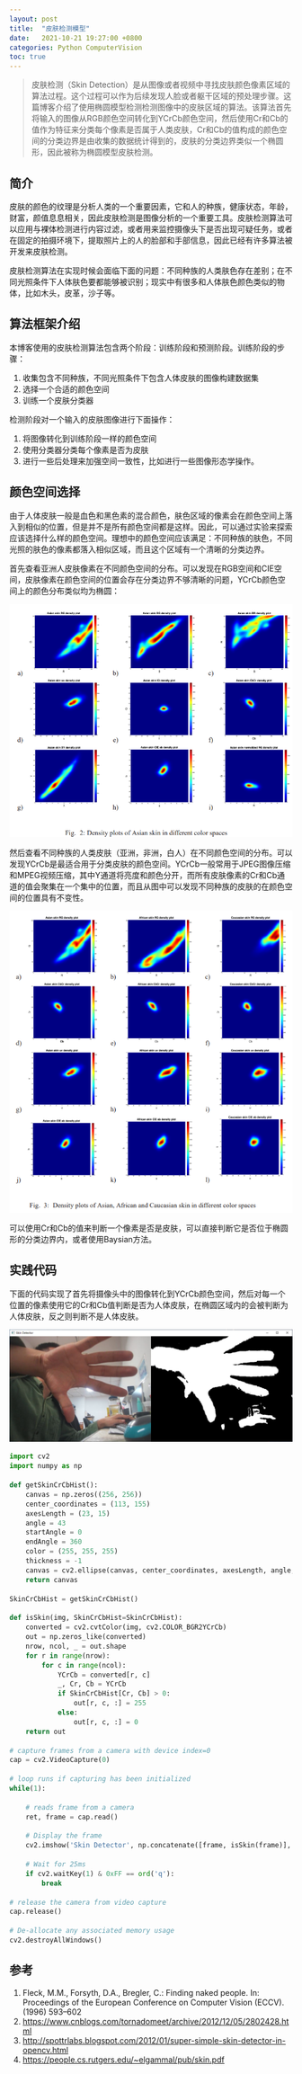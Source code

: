 ```yaml
---
layout: post
title:  "皮肤检测模型"
date:   2021-10-21 19:27:00 +0800
categories: Python ComputerVision
toc: true
---
```


> 皮肤检测（Skin Detection）是从图像或者视频中寻找皮肤颜色像素区域的算法过程。这个过程可以作为后续发现人脸或者躯干区域的预处理步骤。这篇博客介绍了使用椭圆模型检测检测图像中的皮肤区域的算法。该算法首先将输入的图像从RGB颜色空间转化到YCrCb颜色空间，然后使用Cr和Cb的值作为特征来分类每个像素是否属于人类皮肤，Cr和Cb的值构成的颜色空间的分类边界是由收集的数据统计得到的，皮肤的分类边界类似一个椭圆形，因此被称为椭圆模型皮肤检测。

## 简介

皮肤的颜色的纹理是分析人类的一个重要因素，它和人的种族，健康状态，年龄，财富，颜值息息相关，因此皮肤检测是图像分析的一个重要工具。皮肤检测算法可以应用与裸体检测进行内容过滤，或者用来监控摄像头下是否出现可疑任务，或者在固定的拍摄环境下，提取照片上的人的脸部和手部信息，因此已经有许多算法被开发来皮肤检测。

皮肤检测算法在实现时候会面临下面的问题：不同种族的人类肤色存在差别；在不同光照条件下人体肤色要都能够被识别；现实中有很多和人体肤色颜色类似的物体，比如木头，皮革，沙子等。

## 算法框架介绍

本博客使用的皮肤检测算法包含两个阶段：训练阶段和预测阶段。训练阶段的步骤：

1. 收集包含不同种族，不同光照条件下包含人体皮肤的图像构建数据集
2. 选择一个合适的颜色空间
3. 训练一个皮肤分类器

检测阶段对一个输入的皮肤图像进行下面操作：

1. 将图像转化到训练阶段一样的颜色空间
2. 使用分类器分类每个像素是否为皮肤
3. 进行一些后处理来加强空间一致性，比如进行一些图像形态学操作。

## 颜色空间选择

由于人体皮肤一般是血色和黑色素的混合颜色，肤色区域的像素会在颜色空间上落入到相似的位置，但是并不是所有颜色空间都是这样。因此，可以通过实验来探索应该选择什么样的颜色空间。理想中的颜色空间应该满足：不同种族的肤色，不同光照的肤色的像素都落入相似区域，而且这个区域有一个清晰的分类边界。

首先查看亚洲人皮肤像素在不同颜色空间的分布。可以发现在RGB空间和CIE空间，皮肤像素在颜色空间的位置会存在分类边界不够清晰的问题，YCrCb颜色空间上的颜色分布类似均为椭圆：

![img1](/assets/2021-10-21-skin-detection/asian-density.png)

然后查看不同种族的人类皮肤（亚洲，非洲，白人）在不同颜色空间的分布。可以发现YCrCb是最适合用于分类皮肤的颜色空间。YCrCb一般常用于JPEG图像压缩和MPEG视频压缩，其中Y通道将亮度和颜色分开，而所有皮肤像素的Cr和Cb通道的值会聚集在一个集中的位置，而且从图中可以发现不同种族的皮肤的在颜色空间的位置具有不变性。

![img2](/assets/2021-10-21-skin-detection/different-race-density.png)

可以使用Cr和Cb的值来判断一个像素是否是皮肤，可以直接判断它是否位于椭圆形的分类边界内，或者使用Baysian方法。

## 实践代码

下面的代码实现了首先将摄像头中的图像转化到YCrCb颜色空间，然后对每一个位置的像素使用它的Cr和Cb值判断是否为人体皮肤，在椭圆区域内的会被判断为人体皮肤，反之则判断不是人体皮肤。

![img3](/assets/2021-10-21-skin-detection/demo.png)

```python
import cv2
import numpy as np

def getSkinCrCbHist():
    canvas = np.zeros((256, 256))
    center_coordinates = (113, 155)
    axesLength = (23, 15)
    angle = 43
    startAngle = 0
    endAngle = 360
    color = (255, 255, 255)
    thickness = -1
    canvas = cv2.ellipse(canvas, center_coordinates, axesLength, angle, startAngle, endAngle, color, thickness)
    return canvas

SkinCrCbHist = getSkinCrCbHist()

def isSkin(img, SkinCrCbHist=SkinCrCbHist):
    converted = cv2.cvtColor(img, cv2.COLOR_BGR2YCrCb)
    out = np.zeros_like(converted)
    nrow, ncol, _ = out.shape
    for r in range(nrow):
        for c in range(ncol):
            YCrCb = converted[r, c]
            _, Cr, Cb = YCrCb
            if SkinCrCbHist[Cr, Cb] > 0:
                out[r, c, :] = 255
            else:
                out[r, c, :] = 0
    return out

# capture frames from a camera with device index=0
cap = cv2.VideoCapture(0)

# loop runs if capturing has been initialized 
while(1): 

	# reads frame from a camera 
	ret, frame = cap.read() 

	# Display the frame
	cv2.imshow('Skin Detector', np.concatenate([frame, isSkin(frame)], axis=1))

	# Wait for 25ms
	if cv2.waitKey(1) & 0xFF == ord('q'):
		break
		
# release the camera from video capture
cap.release() 

# De-allocate any associated memory usage 
cv2.destroyAllWindows() 
```

## 参考

1. Fleck, M.M., Forsyth, D.A., Bregler, C.: Finding naked people. In: Proceedings of the European Conference on Computer Vision (ECCV). (1996) 593–602
2. <https://www.cnblogs.com/tornadomeet/archive/2012/12/05/2802428.html>
3. <http://spottrlabs.blogspot.com/2012/01/super-simple-skin-detector-in-opencv.html>
4. <https://people.cs.rutgers.edu/~elgammal/pub/skin.pdf>
